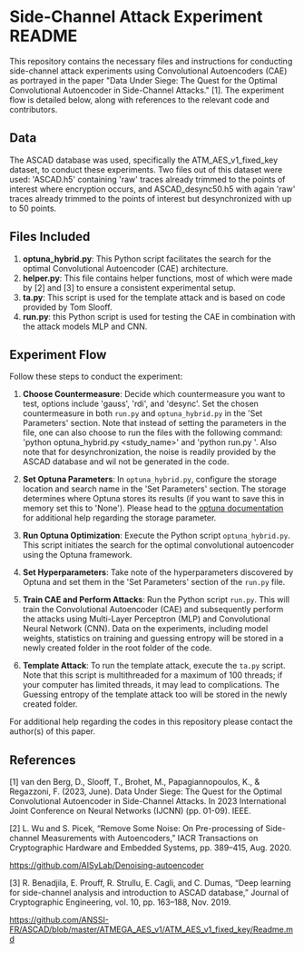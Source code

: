 # Side-Channel Attack Experiment README

This repository contains the necessary files and instructions for conducting side-channel attack experiments using Convolutional Autoencoders (CAE) as portrayed in the paper "Data Under Siege: The Quest for the Optimal Convolutional Autoencoder in Side-Channel Attacks." [1]. The experiment flow is detailed below, along with references to the relevant code and contributors.

## Data
The ASCAD database was used, specifically the ATM_AES_v1_fixed_key dataset, to conduct these experiments. Two files out of this dataset were used: 'ASCAD.h5' containing 'raw' traces already trimmed to the points of interest where encryption occurs, and ASCAD_desync50.h5 with again 'raw' traces already trimmed to the points of interest but desynchronized with up to 50 points.

## Files Included

1. **optuna_hybrid.py**: This Python script facilitates the search for the optimal Convolutional Autoencoder (CAE) architecture.
2. **helper.py**: This file contains helper functions, most of which were made by [2] and [3] to ensure a consistent experimental setup.
3. **ta.py**: This script is used for the template attack and is based on code provided by Tom Slooff.
4. **run.py**: this Python script is used for testing the CAE in combination with the attack models MLP and CNN.

## Experiment Flow

Follow these steps to conduct the experiment:

1. **Choose Countermeasure**: Decide which countermeasure you want to test, options include 'gauss', 'rdi', and 'desync'. Set the chosen countermeasure in both `run.py` and `optuna_hybrid.py` in the 'Set Parameters' section. Note that instead of setting the parameters in the file, one can also choose to run the files with the following command: 'python optuna_hybrid.py <countermeasure> <storage> <study_name>' and 'python run.py <countermeasure>'. Also note that for desynchronization, the noise is readily provided by the ASCAD database and wil not be generated in the code.

2. **Set Optuna Parameters**: In `optuna_hybrid.py`, configure the storage location and search name in the 'Set Parameters' section. The storage determines where Optuna stores its results (if you want to save this in memory set this to 'None'). Please head to the [optuna documentation](https://optuna.readthedocs.io/en/stable/reference/generated/optuna.study.create_study.html) for additional help regarding the storage parameter.

3. **Run Optuna Optimization**: Execute the Python script `optuna_hybrid.py`. This script initiates the search for the optimal convolutional autoencoder using the Optuna framework.

4. **Set Hyperparameters**: Take note of the hyperparameters discovered by Optuna and set them in the 'Set Parameters' section of the `run.py` file.

5. **Train CAE and Perform Attacks**: Run the Python script `run.py`. This will train the Convolutional Autoencoder (CAE) and subsequently perform the attacks using Multi-Layer Perceptron (MLP) and Convolutional Neural Network (CNN). Data on the experiments, including model weights, statistics on training and guessing entropy will be stored in a newly created folder in the root folder of the code.

6. **Template Attack**: To run the template attack, execute the `ta.py` script. Note that this script is multithreaded for a maximum of 100 threads; if your computer has limited threads, it may lead to complications. The Guessing entropy of the template attack too will be stored in the newly created folder.

For additional help regarding the codes in this repository please contact the author(s) of this paper.

## References
[1]   van den Berg, D., Slooff, T., Brohet, M., Papagiannopoulos, K., & Regazzoni, F. (2023, June). Data Under Siege: The Quest for the Optimal Convolutional Autoencoder in Side-Channel Attacks. In 2023 International Joint Conference on Neural Networks (IJCNN) (pp. 01-09). IEEE.

[2]	  L. Wu and S. Picek, “Remove Some Noise: On Pre-processing of Side-channel 	Measurements with Autoencoders,” IACR Transactions on Cryptographic Hardware and 	Embedded Systems, pp. 389–415, Aug. 2020.

https://github.com/AISyLab/Denoising-autoencoder

[3]	  R. Benadjila, E. Prouff, R. Strullu, E. Cagli, and C. Dumas, “Deep learning for side-channel 	analysis and introduction to ASCAD database,” Journal of Cryptographic Engineering, vol. 	10, pp. 163–188, Nov. 2019.

https://github.com/ANSSI-FR/ASCAD/blob/master/ATMEGA_AES_v1/ATM_AES_v1_fixed_key/Readme.md
